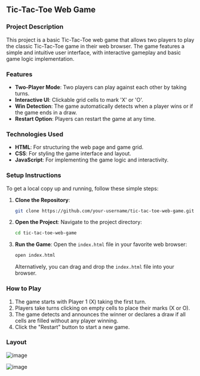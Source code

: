 ## Tic-Tac-Toe Web Game

### Project Description

This project is a basic Tic-Tac-Toe web game that allows two players to play the classic Tic-Tac-Toe game in their web browser. The game features a simple and intuitive user interface, with interactive gameplay and basic game logic implementation.

### Features

- **Two-Player Mode**: Two players can play against each other by taking turns.
- **Interactive UI**: Clickable grid cells to mark 'X' or 'O'.
- **Win Detection**: The game automatically detects when a player wins or if the game ends in a draw.
- **Restart Option**: Players can restart the game at any time.

### Technologies Used

- **HTML**: For structuring the web page and game grid.
- **CSS**: For styling the game interface and layout.
- **JavaScript**: For implementing the game logic and interactivity.

### Setup Instructions

To get a local copy up and running, follow these simple steps:

1. **Clone the Repository**:
   ```sh
   git clone https://github.com/your-username/tic-tac-toe-web-game.git
   ```

2. **Open the Project**:
   Navigate to the project directory:
   ```sh
   cd tic-tac-toe-web-game
   ```

3. **Run the Game**:
   Open the `index.html` file in your favorite web browser:
   ```sh
   open index.html
   ```
   Alternatively, you can drag and drop the `index.html` file into your browser.

### How to Play

1. The game starts with Player 1 (X) taking the first turn.
2. Players take turns clicking on empty cells to place their marks (X or O).
3. The game detects and announces the winner or declares a draw if all cells are filled without any player winning.
4. Click the "Restart" button to start a new game.


### Layout

![image](https://github.com/shreshtha77/TicTacToe/assets/111976478/b46bb2dd-7159-475c-b311-1e94e9ea2254)


![image](https://github.com/shreshtha77/TicTacToe/assets/111976478/31d6c1e1-5e22-492b-8a79-6e22b42ed951)

